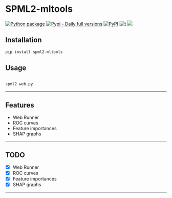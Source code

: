 # SPML2-mltools
[![Python package](https://github.com/SermetPekin/spml2/actions/workflows/package.yml/badge.svg)](https://github.com/SermetPekin/spml2/actions/workflows/package.yml)
[![Pypi - Daily full versions](https://github.com/SermetPekin/spml2/actions/workflows/pypi-full.yml/badge.svg)](https://github.com/SermetPekin/spml2/actions/workflows/pypi-full.yml)
[![PyPI](https://img.shields.io/pypi/v/spml2_mltools)](https://img.shields.io/pypi/v/spml2) ![t](https://img.shields.io/badge/status-maintained-yellow.svg) [![](https://img.shields.io/badge/python-3.10+-blue.svg)](https://www.python.org/downloads/) 


## Installation

```bash
pip install spml2-mltools

```
## Usage

```bash

spml2 web.py

```


---
## Features
- Web Runner
- ROC curves
- Feature importances
- SHAP graphs
---

## TODO
- [x] Web Runner
- [x] ROC curves
- [x] Feature importances
- [x] SHAP graphs
---
